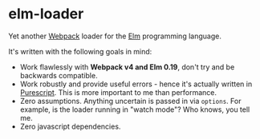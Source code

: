 # elm-loader

Yet another [Webpack][webpack-home] loader for the [Elm][elm-home] programming language. 

It's written with the following goals in mind:

  - Work flawlessly with **Webpack v4 and Elm 0.19**, don't try and be backwards compatible.
  - Work robustly and provide useful errors - hence it's actually written in [Purescript][purescript-home]. This is more important to me than performance.
  - Zero assumptions. Anything uncertain is passed in via `options`. For example, is the loader running in "watch mode"? Who knows, you tell me.
  - Zero javascript dependencies.

[elm-home]: https://elm-lang.org/
[purescript-home]: http://www.purescript.org/
[webpack-home]: https://webpack.js.org/
